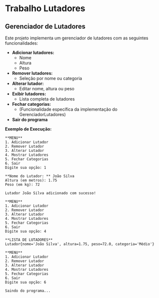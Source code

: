 # Trabalho Lutadores
 
## Gerenciador de Lutadores

Este projeto implementa um gerenciador de lutadores com as seguintes funcionalidades:

* **Adicionar lutadores:**
    * Nome
    * Altura
    * Peso
* **Remover lutadores:**
    * Seleção por nome ou categoria
* **Alterar lutador:**
    * Editar nome, altura ou peso
* **Exibir lutadores:**
    * Lista completa de lutadores
* **Fechar categorias:**
    * (Funcionalidade específica da implementação do GerenciadorLutadores)
* **Sair do programa**

**Exemplo de Execução:**

```
**MENU**
1. Adicionar Lutador
2. Remover Lutador
3. Alterar Lutador
4. Mostrar Lutadores
5. Fechar Categorias
6. Sair
Digite sua opção: 1

**Nome do Lutador: ** João Silva
Altura (em metros): 1.75
Peso (em kg): 72

Lutador João Silva adicionado com sucesso!

**MENU**
1. Adicionar Lutador
2. Remover Lutador
3. Alterar Lutador
4. Mostrar Lutadores
5. Fechar Categorias
6. Sair
Digite sua opção: 4

**LISTA DE LUTADORES**
Lutador{nome='João Silva', altura=1.75, peso=72.0, categoria='Médio'}

**MENU**
1. Adicionar Lutador
2. Remover Lutador
3. Alterar Lutador
4. Mostrar Lutadores
5. Fechar Categorias
6. Sair
Digite sua opção: 6

Saindo do programa...
